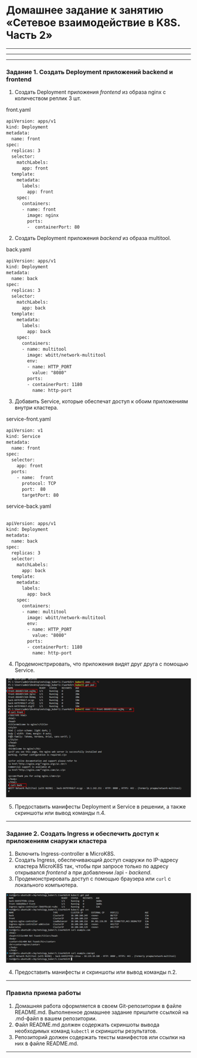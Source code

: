 # Домашнее задание к занятию «Сетевое взаимодействие в K8S. Часть 2»



------

------



------

### Задание 1. Создать Deployment приложений backend и frontend

1. Создать Deployment приложения _frontend_ из образа nginx с количеством реплик 3 шт.


front.yaml

```
apiVersion: apps/v1
kind: Deployment
metadata:
  name: front
spec:
  replicas: 3
  selector:
    matchLabels:
      app: front
  template:
    metadata:
      labels:
        app: front
    spec:
      containers:
      - name: front
        image: nginx
        ports:
        -  containerPort: 80
```



2. Создать Deployment приложения _backend_ из образа multitool. 

back.yaml

```
apiVersion: apps/v1
kind: Deployment
metadata:
  name: back
spec:
  replicas: 3
  selector:
    matchLabels:
      app: back
  template:
    metadata:
      labels:
        app: back
    spec:
      containers:
      - name: multitool
        image: wbitt/network-multitool
        env:
        - name: HTTP_PORT
          value: "8080"
        ports:
        - containerPort: 1180
          name: http-port

```

3. Добавить Service, которые обеспечат доступ к обоим приложениям внутри кластера. 

service-front.yaml
```
apiVersion: v1
kind: Service
metadata:
  name: front
spec:
  selector:
    app: front
  ports:
    - name:  front
      protocol: TCP
      port:  80
      targetPort: 80
```

service-back.yaml

```

apiVersion: apps/v1
kind: Deployment
metadata:
  name: back
spec:
  replicas: 3
  selector:
    matchLabels:
      app: back
  template:
    metadata:
      labels:
        app: back
    spec:
      containers:
      - name: multitool
        image: wbitt/network-multitool
        env:
        - name: HTTP_PORT
          value: "8080"
        ports:
        - containerPort: 1180
          name: http-port
```

4. Продемонстрировать, что приложения видят друг друга с помощью Service.

![Alt text](image.png)

5. Предоставить манифесты Deployment и Service в решении, а также скриншоты или вывод команды п.4.



------

### Задание 2. Создать Ingress и обеспечить доступ к приложениям снаружи кластера

1. Включить Ingress-controller в MicroK8S.
2. Создать Ingress, обеспечивающий доступ снаружи по IP-адресу кластера MicroK8S так, чтобы при запросе только по адресу открывался _frontend_ а при добавлении /api - _backend_.
3. Продемонстрировать доступ с помощью браузера или `curl` с локального компьютера.

![Alt text](image-2.png)

4. Предоставить манифесты и скриншоты или вывод команды п.2.

------

### Правила приема работы

1. Домашняя работа оформляется в своем Git-репозитории в файле README.md. Выполненное домашнее задание пришлите ссылкой на .md-файл в вашем репозитории.
2. Файл README.md должен содержать скриншоты вывода необходимых команд `kubectl` и скриншоты результатов.
3. Репозиторий должен содержать тексты манифестов или ссылки на них в файле README.md.

------
